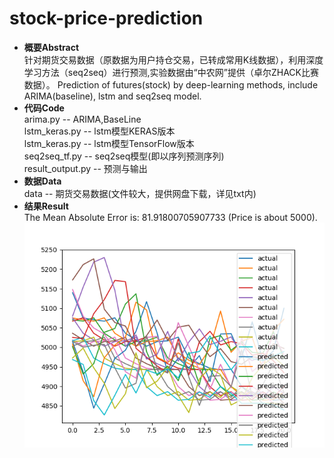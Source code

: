 # stock-price-prediction
- **概要Abstract**<br>
针对期货交易数据（原数据为用户持仓交易，已转成常用K线数据），利用深度学习方法（seq2seq）进行预测,实验数据由“中农网”提供（卓尔ZHACK比赛数据）。
Prediction of futures(stock) by deep-learning methods, include ARIMA(baseline), lstm and seq2seq model.
- **代码Code**<br>
arima.py -- ARIMA,BaseLine<br>
lstm_keras.py -- lstm模型KERAS版本<br>
lstm_keras.py -- lstm模型TensorFlow版本<br>
seq2seq_tf.py -- seq2seq模型(即以序列预测序列)<br>
result_output.py -- 预测与输出<br>
- **数据Data**<br>
data -- 期货交易数据(文件较大，提供网盘下载，详见txt内)<br>
- **结果Result**<br>
The Mean Absolute Error is: 81.91800705907733 (Price is about 5000).<br>
![image](https://github.com/RilaShu/stock-price-prediction-deep-learning/raw/master/images/result.png)
